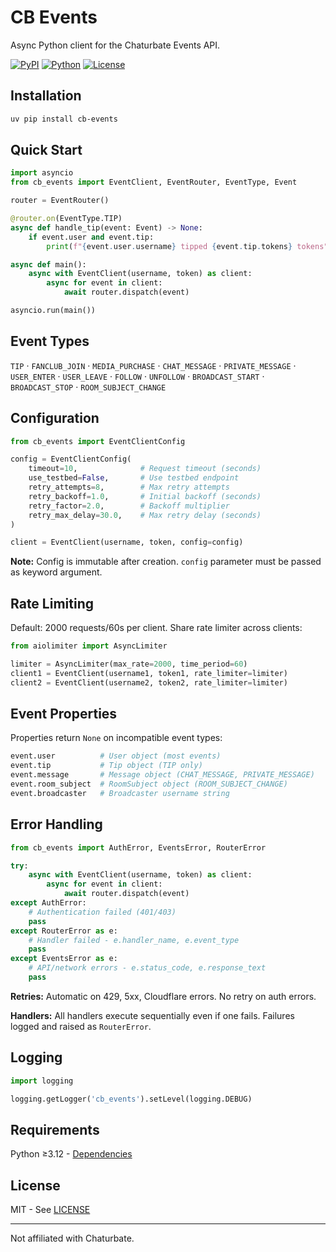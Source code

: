 # CB Events

Async Python client for the Chaturbate Events API.

[![PyPI](https://img.shields.io/pypi/v/cb-events)](https://pypi.org/project/cb-events/)
[![Python](https://img.shields.io/pypi/pyversions/cb-events)](https://pypi.org/project/cb-events/)
[![License](https://img.shields.io/github/license/MountainGod2/cb-events)](https://github.com/MountainGod2/cb-events/blob/main/LICENSE)

## Installation

```bash
uv pip install cb-events
```

## Quick Start

```python
import asyncio
from cb_events import EventClient, EventRouter, EventType, Event

router = EventRouter()

@router.on(EventType.TIP)
async def handle_tip(event: Event) -> None:
    if event.user and event.tip:
        print(f"{event.user.username} tipped {event.tip.tokens} tokens")

async def main():
    async with EventClient(username, token) as client:
        async for event in client:
            await router.dispatch(event)

asyncio.run(main())
```

## Event Types

`TIP` · `FANCLUB_JOIN` · `MEDIA_PURCHASE` · `CHAT_MESSAGE` · `PRIVATE_MESSAGE` · `USER_ENTER` · `USER_LEAVE` · `FOLLOW` · `UNFOLLOW` · `BROADCAST_START` · `BROADCAST_STOP` · `ROOM_SUBJECT_CHANGE`

## Configuration

```python
from cb_events import EventClientConfig

config = EventClientConfig(
    timeout=10,              # Request timeout (seconds)
    use_testbed=False,       # Use testbed endpoint
    retry_attempts=8,        # Max retry attempts
    retry_backoff=1.0,       # Initial backoff (seconds)
    retry_factor=2.0,        # Backoff multiplier
    retry_max_delay=30.0,    # Max retry delay (seconds)
)

client = EventClient(username, token, config=config)
```

**Note:** Config is immutable after creation. `config` parameter must be passed as keyword argument.

## Rate Limiting

Default: 2000 requests/60s per client. Share rate limiter across clients:

```python
from aiolimiter import AsyncLimiter

limiter = AsyncLimiter(max_rate=2000, time_period=60)
client1 = EventClient(username1, token1, rate_limiter=limiter)
client2 = EventClient(username2, token2, rate_limiter=limiter)
```

## Event Properties

Properties return `None` on incompatible event types:

```python
event.user          # User object (most events)
event.tip           # Tip object (TIP only)
event.message       # Message object (CHAT_MESSAGE, PRIVATE_MESSAGE)
event.room_subject  # RoomSubject object (ROOM_SUBJECT_CHANGE)
event.broadcaster   # Broadcaster username string
```

## Error Handling

```python
from cb_events import AuthError, EventsError, RouterError

try:
    async with EventClient(username, token) as client:
        async for event in client:
            await router.dispatch(event)
except AuthError:
    # Authentication failed (401/403)
    pass
except RouterError as e:
    # Handler failed - e.handler_name, e.event_type
    pass
except EventsError as e:
    # API/network errors - e.status_code, e.response_text
    pass
```

**Retries:** Automatic on 429, 5xx, Cloudflare errors. No retry on auth errors.

**Handlers:** All handlers execute sequentially even if one fails. Failures logged and raised as `RouterError`.

## Logging

```python
import logging

logging.getLogger('cb_events').setLevel(logging.DEBUG)
```

## Requirements

Python ≥3.12 - [Dependencies](https://github.com/MountainGod2/cb-events/blob/main/pyproject.toml#L41)

## License

MIT - See [LICENSE](https://github.com/MountainGod2/cb-events/blob/main/LICENSE)

---

Not affiliated with Chaturbate.
